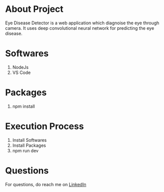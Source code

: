 # About Project
Eye Disease Detector is a web application which diagnoise the eye through camera. It uses deep convolutional neural network for predicting the eye disease.

# Softwares
1. NodeJs
2. VS Code

# Packages
1. npm install

# Execution Process
1. Install Softwares
2. Install Packages
3. npm run dev

# Questions
For questions, do reach me on <a href="https://linkedin.com/in/MadhuPIoT">LinkedIn</a>